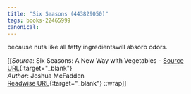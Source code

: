 ```yaml
---
title: "Six Seasons (443829050)"
tags: books-22465999
canonical: 
---
```


because nuts like all fatty ingredientswill absorb odors.


[[_Source_: Six Seasons: A New Way with Vegetables - [Source URL](){:target="_blank"}<br>
_Author_: Joshua McFadden<br>
[Readwise URL](https://readwise.io/open/443829050){:target="_blank"}
::wrap]]